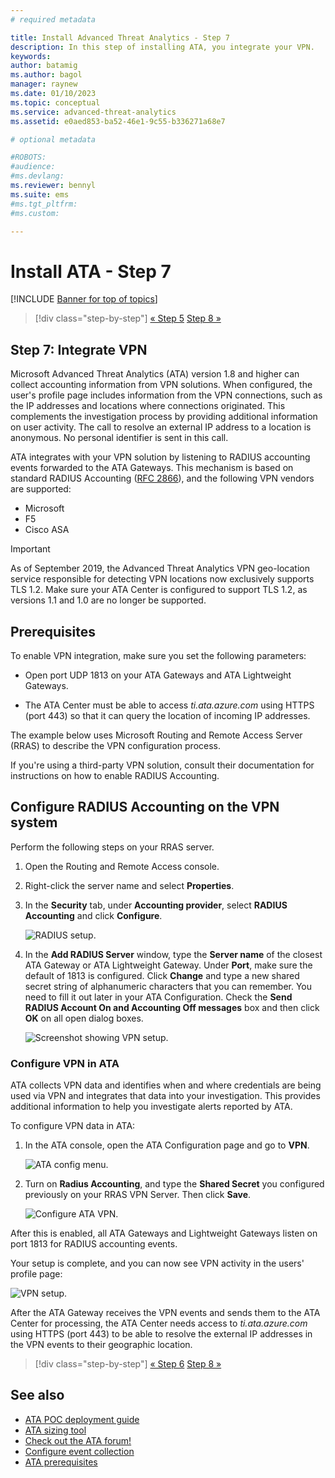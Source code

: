 ```yaml
---
# required metadata

title: Install Advanced Threat Analytics - Step 7
description: In this step of installing ATA, you integrate your VPN.
keywords:
author: batamig
ms.author: bagol
manager: raynew
ms.date: 01/10/2023
ms.topic: conceptual
ms.service: advanced-threat-analytics
ms.assetid: e0aed853-ba52-46e1-9c55-b336271a68e7

# optional metadata

#ROBOTS:
#audience:
#ms.devlang:
ms.reviewer: bennyl
ms.suite: ems
#ms.tgt_pltfrm:
#ms.custom:

---
```


# Install ATA - Step 7

[!INCLUDE [Banner for top of topics](includes/banner.md)]

> [!div class="step-by-step"]
> [« Step 5](install-ata-step5.md)
> [Step 8 »](install-ata-step7.md)

## Step 7: Integrate VPN

Microsoft Advanced Threat Analytics (ATA) version 1.8 and higher can collect accounting information from VPN solutions. When configured, the user's profile page includes information from the VPN connections, such as the IP addresses and locations where connections originated. This complements the investigation process by providing additional information on user activity. The call to resolve an external IP address to a location is anonymous. No personal identifier is sent in this call.

ATA integrates with your VPN solution by listening to RADIUS accounting events forwarded to the ATA Gateways. This mechanism is based on standard RADIUS Accounting ([RFC 2866](https://tools.ietf.org/html/rfc2866)), and the following VPN vendors are supported:

- Microsoft
- F5
- Cisco ASA

> [!IMPORTANT]
> As of September 2019, the Advanced Threat Analytics VPN geo-location service responsible for detecting VPN locations now exclusively supports TLS 1.2. Make sure your ATA Center is configured to support TLS 1.2, as versions 1.1 and 1.0 are no longer be supported.

## Prerequisites

To enable VPN integration, make sure you set the following parameters:

- Open port UDP 1813 on your ATA Gateways and ATA Lightweight Gateways.

- The ATA Center must be able to access *ti.ata.azure.com* using HTTPS (port 443) so that it can query the location of incoming IP addresses.

The example below uses Microsoft Routing and Remote Access Server (RRAS) to describe the VPN configuration process.

If you're using a third-party VPN solution, consult their documentation for instructions on how to enable RADIUS Accounting.

## Configure RADIUS Accounting on the VPN system

Perform the following steps on your RRAS server.

1. Open the Routing and Remote Access console.
1. Right-click the server name and select **Properties**.
1. In the **Security** tab, under **Accounting provider**, select **RADIUS Accounting** and click **Configure**.

    ![RADIUS setup.](media/radius-setup.png)

1. In the **Add RADIUS Server** window, type the **Server name** of the closest ATA Gateway or ATA Lightweight Gateway. Under **Port**, make sure the default of 1813 is configured. Click **Change** and type a new shared secret string of alphanumeric characters that you can remember. You need to fill it out later in your ATA Configuration. Check the **Send RADIUS Account On and Accounting Off messages** box and then click **OK** on all open dialog boxes.

    ![Screenshot showing VPN setup.](media/vpn-set-accounting.png)

### Configure VPN in ATA

ATA collects VPN data and identifies when and where credentials are being used via VPN and integrates that data into your investigation. This provides additional information to help you investigate alerts reported by ATA.

To configure VPN data in ATA:

1. In the ATA console, open the ATA Configuration page and go to **VPN**.

    ![ATA config menu.](media/config-menu.png)

1. Turn on **Radius Accounting**, and type the **Shared Secret** you configured previously on your RRAS VPN Server. Then click **Save**.

    ![Configure ATA VPN.](media/vpn.png)

After this is enabled, all ATA Gateways and Lightweight Gateways listen on port 1813 for RADIUS accounting events.

Your setup is complete, and you can now see VPN activity in the users' profile page:

![VPN setup.](media/vpn-user.png)

After the ATA Gateway receives the VPN events and sends them to the ATA Center for processing, the ATA Center needs access to *ti.ata.azure.com* using HTTPS (port 443) to be able to resolve the external IP addresses in the VPN events to their geographic location.

> [!div class="step-by-step"]
> [« Step 6](install-ata-step5.md)
> [Step 8 »](install-ata-step7.md)

## See also

- [ATA POC deployment guide](/samples/browse/?redirectedfrom=TechNet-Gallery)
- [ATA sizing tool](https://aka.ms/aatpsizingtool)
- [Check out the ATA forum!](https://social.technet.microsoft.com/Forums/security/home?forum=mata)
- [Configure event collection](configure-event-collection.md)
- [ATA prerequisites](ata-prerequisites.md)
